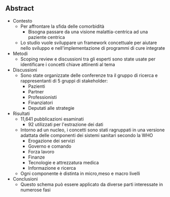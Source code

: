 ## Abstract
- Contesto
    - Per affrontare la sfida delle comorbidità
        - Bisogna passare da una visione malattia-centrica ad una paziente centrica
    - Lo studio vuole sviluppare un framework concettuale per aiutare nello sviluppo e nell'implementazione di programmi di cure integrate
- Metodi
    - Scoping review e discussioni tra gli esperti sono state usate per identificare i concetti chiave attinenti al tema
- Discussioni
    - Sono state organizzate delle conferenze tra il gruppo di ricerca e rappresentanti di 5 gruppi di stakeholder:
        - Pazienti
        - Partner
        - Professionisti
        - Finanziatori
        - Deputati alle strategie
- Risultati
    - 11,641 pubblicazioni esaminati
        - 92 utilizzati per l'estrazione dei dati
    - Intorno ad un nucleo, i concetti sono stati ragruppati in una versione adattata delle componenti dei sistemi sanitari secondo la WHO
        - Erogazione dei servizi
        - Governo e comando
        - Forza lavoro
        - Finanze
        - Tecnologie e attrezzatura medica
        - Informazione e ricerca
    - Ogni componente è distinta in micro,meso e macro livelli
- Conclusioni
    - Questo schema può essere applicato da diverse parti interessate in numerose fasi